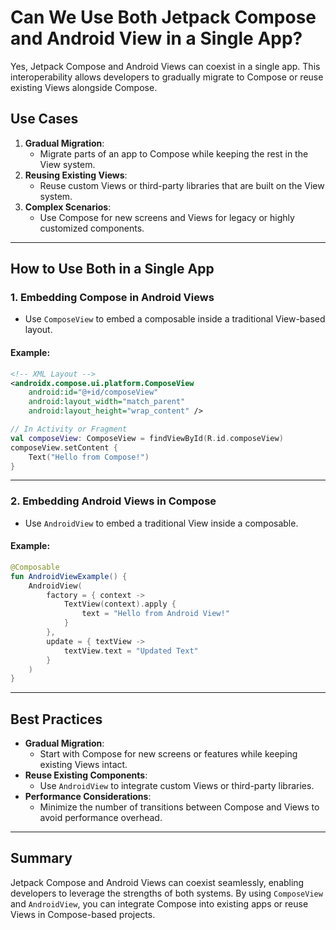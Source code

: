 # Can We Use Both Jetpack Compose and Android View in a Single App?

Yes, Jetpack Compose and Android Views can coexist in a single app. This interoperability allows developers to gradually migrate to Compose or reuse existing Views alongside Compose.

## Use Cases
1. **Gradual Migration**:
   - Migrate parts of an app to Compose while keeping the rest in the View system.
2. **Reusing Existing Views**:
   - Reuse custom Views or third-party libraries that are built on the View system.
3. **Complex Scenarios**:
   - Use Compose for new screens and Views for legacy or highly customized components.

---

## How to Use Both in a Single App

### 1. Embedding Compose in Android Views
- Use `ComposeView` to embed a composable inside a traditional View-based layout.

#### Example:
```xml
<!-- XML Layout -->
<androidx.compose.ui.platform.ComposeView
    android:id="@+id/composeView"
    android:layout_width="match_parent"
    android:layout_height="wrap_content" />
```

```kotlin
// In Activity or Fragment
val composeView: ComposeView = findViewById(R.id.composeView)
composeView.setContent {
    Text("Hello from Compose!")
}
```

---

### 2. Embedding Android Views in Compose
- Use `AndroidView` to embed a traditional View inside a composable.

#### Example:
```kotlin
@Composable
fun AndroidViewExample() {
    AndroidView(
        factory = { context ->
            TextView(context).apply {
                text = "Hello from Android View!"
            }
        },
        update = { textView ->
            textView.text = "Updated Text"
        }
    )
}
```

---

## Best Practices
- **Gradual Migration**:
  - Start with Compose for new screens or features while keeping existing Views intact.
- **Reuse Existing Components**:
  - Use `AndroidView` to integrate custom Views or third-party libraries.
- **Performance Considerations**:
  - Minimize the number of transitions between Compose and Views to avoid performance overhead.

---

## Summary
Jetpack Compose and Android Views can coexist seamlessly, enabling developers to leverage the strengths of both systems. By using `ComposeView` and `AndroidView`, you can integrate Compose into existing apps or reuse Views in Compose-based projects.
